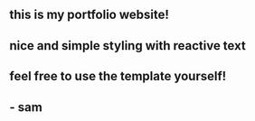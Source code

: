 ## this is my portfolio website!
## nice and simple styling with reactive text
## feel free to use the template yourself!
## - sam

